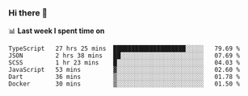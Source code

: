 ### Hi there 👋

<!--
**DBvc/DBvc** is a ✨ _special_ ✨ repository because its `README.md` (this file) appears on your GitHub profile.

Here are some ideas to get you started:

- 🔭 I’m currently working on ...
- 🌱 I’m currently learning ...
- 👯 I’m looking to collaborate on ...
- 🤔 I’m looking for help with ...
- 💬 Ask me about ...
- 📫 How to reach me: ...
- 😄 Pronouns: ...
- ⚡ Fun fact: ...
-->

📊 **Last week I spent time on**
<!--START_SECTION:waka-->

```text
TypeScript   27 hrs 25 mins  ████████████████████░░░░░   79.69 %
JSON         2 hrs 38 mins   ██░░░░░░░░░░░░░░░░░░░░░░░   07.69 %
SCSS         1 hr 23 mins    █░░░░░░░░░░░░░░░░░░░░░░░░   04.03 %
JavaScript   53 mins         ▓░░░░░░░░░░░░░░░░░░░░░░░░   02.60 %
Dart         36 mins         ▒░░░░░░░░░░░░░░░░░░░░░░░░   01.78 %
Docker       30 mins         ▒░░░░░░░░░░░░░░░░░░░░░░░░   01.50 %
```

<!--END_SECTION:waka-->
